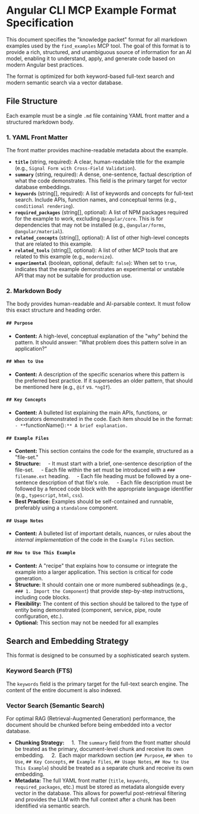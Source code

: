 # Angular CLI MCP Example Format Specification

This document specifies the "knowledge packet" format for all markdown examples used by the `find_examples` MCP tool. The goal of this format is to provide a rich, structured, and unambiguous source of information for an AI model, enabling it to understand, apply, and generate code based on modern Angular best practices.

The format is optimized for both keyword-based full-text search and modern semantic search via a vector database.

## File Structure

Each example must be a single `.md` file containing YAML front matter and a structured markdown body.

### 1. YAML Front Matter

The front matter provides machine-readable metadata about the example.

- **`title`** (string, required): A clear, human-readable title for the example (e.g., `Signal Form with Cross-Field Validation`).
- **`summary`** (string, required): A dense, one-sentence, factual description of what the code demonstrates. This field is the primary target for vector database embeddings.
- **`keywords`** (string[], required): A list of keywords and concepts for full-text search. Include APIs, function names, and conceptual terms (e.g., `conditional rendering`).
- **`required_packages`** (string[], optional): A list of NPM packages required for the example to work, excluding `@angular/core`. This is for dependencies that may not be installed (e.g., `@angular/forms`, `@angular/material`).
- **`related_concepts`** (string[], optional): A list of other high-level concepts that are related to this example.
- **`related_tools`** (string[], optional): A list of other MCP tools that are related to this example (e.g., `modernize`).
- **`experimental`** (boolean, optional, default: `false`): When set to `true`, indicates that the example demonstrates an experimental or unstable API that may not be suitable for production use.

### 2. Markdown Body

The body provides human-readable and AI-parsable context. It must follow this exact structure and heading order.

#### `## Purpose`

- **Content:** A high-level, conceptual explanation of the "why" behind the pattern. It should answer: "What problem does this pattern solve in an application?"

#### `## When to Use`

- **Content:** A description of the specific scenarios where this pattern is the preferred best practice. If it supersedes an older pattern, that should be mentioned here (e.g., `@if` vs. `*ngIf`).

#### `## Key Concepts`

- **Content:** A bulleted list explaining the main APIs, functions, or decorators demonstrated in the code. Each item should be in the format: `- **`functionName()`:** A brief explanation.`

#### `## Example Files`

- **Content:** This section contains the code for the example, structured as a "file-set."
- **Structure:**
      - It must start with a brief, one-sentence description of the file-set.
      - Each file within the set must be introduced with a `### filename.ext` heading.
      - Each file heading must be followed by a one-sentence description of that file's role.
      - Each file description must be followed by a fenced code block with the appropriate language identifier (e.g., `typescript`, `html`, `css`).
- **Best Practice:** Examples should be self-contained and runnable, preferably using a `standalone` component.

#### `## Usage Notes`

- **Content:** A bulleted list of important details, nuances, or rules about the _internal implementation_ of the code in the `Example Files` section.

#### `## How to Use This Example`

- **Content:** A "recipe" that explains how to consume or integrate the example into a larger application. This section is critical for code generation.
- **Structure:** It should contain one or more numbered subheadings (e.g., `### 1. Import the Component`) that provide step-by-step instructions, including code blocks.
- **Flexibility:** The content of this section should be tailored to the type of entity being demonstrated (component, service, pipe, route configuration, etc.).
- **Optional:** This section may not be needed for all examples

## Search and Embedding Strategy

This format is designed to be consumed by a sophisticated search system.

### Keyword Search (FTS)

The `keywords` field is the primary target for the full-text search engine. The content of the entire document is also indexed.

### Vector Search (Semantic Search)

For optimal RAG (Retrieval-Augmented Generation) performance, the document should be chunked before being embedded into a vector database.

- **Chunking Strategy:**
      1.  The `summary` field from the front matter should be treated as the primary, document-level chunk and receive its own embedding.
      2.  Each major markdown section (`## Purpose`, `## When to Use`, `## Key Concepts`, `## Example Files`, `## Usage Notes`, `## How to Use This Example`) should be treated as a separate chunk and receive its own embedding.
- **Metadata:** The full YAML front matter (`title`, `keywords`, `required_packages`, etc.) must be stored as metadata alongside every vector in the database. This allows for powerful post-retrieval filtering and provides the LLM with the full context after a chunk has been identified via semantic search.
